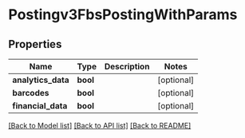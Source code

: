 # Postingv3FbsPostingWithParams

## Properties
Name | Type | Description | Notes
------------ | ------------- | ------------- | -------------
**analytics_data** | **bool** |  | [optional] 
**barcodes** | **bool** |  | [optional] 
**financial_data** | **bool** |  | [optional] 

[[Back to Model list]](../README.md#documentation-for-models) [[Back to API list]](../README.md#documentation-for-api-endpoints) [[Back to README]](../README.md)


